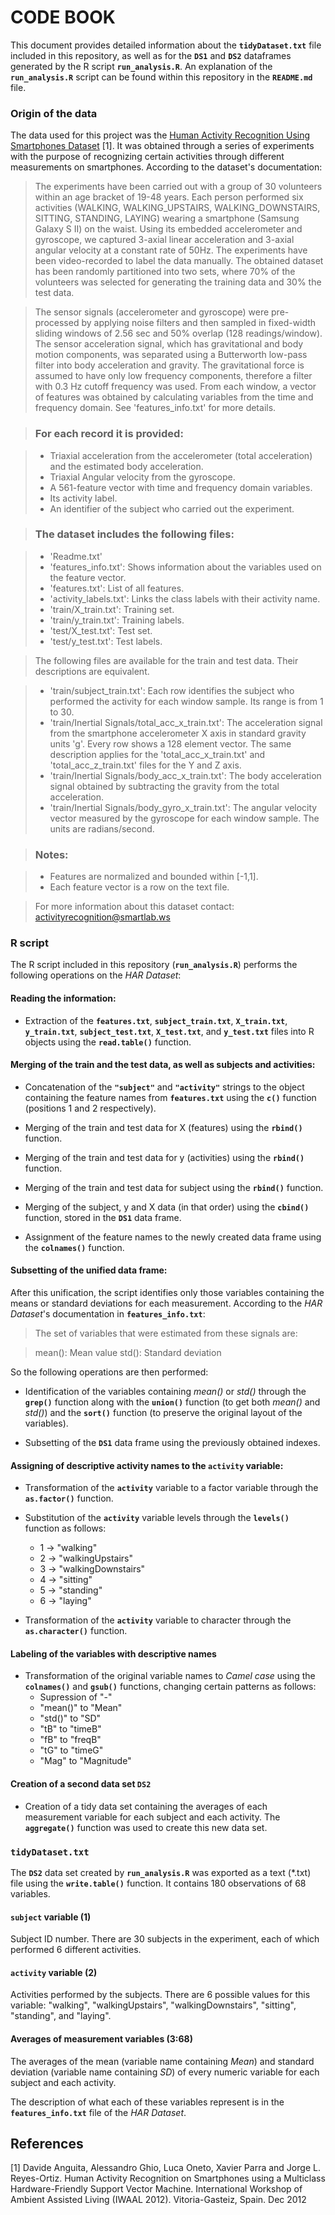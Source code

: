 # CODE BOOK

This document provides detailed information about the **`tidyDataset.txt`** file included in this repository, as well as for the **`DS1`** and **`DS2`** dataframes generated by the R script **`run_analysis.R`**. An explanation of the **`run_analysis.R`** script can be found within this repository in the **`README.md`** file. 

### Origin of the data

The data used for this project was the [Human Activity Recognition Using Smartphones Dataset](https://d396qusza40orc.cloudfront.net/getdata%2Fprojectfiles%2FUCI%20HAR%20Dataset.zip "Download dataset") [1]. It was obtained through a series of experiments with the purpose of recognizing certain activities through different measurements on smartphones. According to the dataset's documentation:

>The experiments have been carried out with a group of 30 volunteers within an age bracket of 19-48 years. Each person performed six activities (WALKING, WALKING_UPSTAIRS, WALKING_DOWNSTAIRS, SITTING, STANDING, LAYING) wearing a smartphone (Samsung Galaxy S II) on the waist. Using its embedded accelerometer and gyroscope, we captured 3-axial linear acceleration and 3-axial angular velocity at a constant rate of 50Hz. The experiments have been video-recorded to label the data manually. The obtained dataset has been randomly partitioned into two sets, where 70% of the volunteers was selected for generating the training data and 30% the test data.

>The sensor signals (accelerometer and gyroscope) were pre-processed by applying noise filters and then sampled in fixed-width sliding windows of 2.56 sec and 50% overlap (128 readings/window). The sensor acceleration signal, which has gravitational and body motion components, was separated using a Butterworth low-pass filter into body acceleration and gravity. The gravitational force is assumed to have only low frequency components, therefore a filter with 0.3 Hz cutoff frequency was used. From each window, a vector of features was obtained by calculating variables from the time and frequency domain. See 'features_info.txt' for more details. 

>### For each record it is provided:

> - Triaxial acceleration from the accelerometer (total acceleration) and the estimated body acceleration.
> - Triaxial Angular velocity from the gyroscope.
> - A 561-feature vector with time and frequency domain variables.
> - Its activity label.
> - An identifier of the subject who carried out the experiment.

>### The dataset includes the following files:

> - 'Readme.txt'
> - 'features_info.txt': Shows information about the variables used on the feature vector.
> - 'features.txt': List of all features.
> - 'activity_labels.txt': Links the class labels with their activity name.
> - 'train/X_train.txt': Training set.
> - 'train/y_train.txt': Training labels.
> - 'test/X_test.txt': Test set.
> - 'test/y_test.txt': Test labels.

>The following files are available for the train and test data. Their descriptions are equivalent. 

> - 'train/subject_train.txt': Each row identifies the subject who performed the activity for each window sample. Its range is from 1 to 30. 
> - 'train/Inertial Signals/total_acc_x_train.txt': The acceleration signal from the smartphone accelerometer X axis in standard gravity units 'g'. Every row shows a 128 element vector. The same description applies for the 'total_acc_x_train.txt' and 'total_acc_z_train.txt' files for the Y and Z axis. 
> - 'train/Inertial Signals/body_acc_x_train.txt': The body acceleration signal obtained by subtracting the gravity from the total acceleration. 
> - 'train/Inertial Signals/body_gyro_x_train.txt': The angular velocity vector measured by the gyroscope for each window sample. The units are radians/second.

> ### Notes:

> - Features are normalized and bounded within [-1,1].
> - Each feature vector is a row on the text file.

> For more information about this dataset contact: activityrecognition@smartlab.ws

### R script

The R script included in this repository (**`run_analysis.R`**) performs the following operations on the *HAR Dataset*:

#### Reading the information:

- Extraction of the **`features.txt`**, **`subject_train.txt`**, **`X_train.txt`**, **`y_train.txt`**, **`subject_test.txt`**, **`X_test.txt`**, and **`y_test.txt`** files into R objects using the **`read.table()`** function.

#### Merging of the train and the test data, as well as subjects and activities:

- Concatenation of the **`"subject"`** and **`"activity"`** strings to the object containing the feature names from **`features.txt`** using the **`c()`** function (positions 1 and 2 respectively).

- Merging of the train and test data for X (features) using the **`rbind()`** function.

- Merging of the train and test data for y (activities) using the **`rbind()`** function.

- Merging of the train and test data for subject using the **`rbind()`** function.

- Merging of the subject, y and X data (in that order) using the **`cbind()`** function, stored in the **`DS1`** data frame.

- Assignment of the feature names to the newly created data frame using the **`colnames()`** function.

#### Subsetting of the unified data frame:

After this unification, the script identifies only those variables containing the means or standard deviations for each measurement. According to the *HAR Dataset*'s documentation in **`features_info.txt`**:

> The set of variables that were estimated from these signals are: 

> mean(): Mean value
> std(): Standard deviation

So the following operations are then performed:

- Identification of the variables containing *mean()* or *std()* through the **`grep()`** function along with the **`union()`** function (to get both *mean()* and *std()*) and the **`sort()`** function (to preserve the original layout of the variables).

- Subsetting of the **`DS1`** data frame using the previously obtained indexes.

#### Assigning of descriptive activity names to the `activity` variable:

- Transformation of the **`activity`** variable to a factor variable through the **`as.factor()`** function.

- Substitution of the **`activity`** variable levels through the **`levels()`** function as follows:
    - 1 -> "walking"
    - 2 -> "walkingUpstairs"
    - 3 -> "walkingDownstairs"
    - 4 -> "sitting"
    - 5 -> "standing"
    - 6 -> "laying"

- Transformation of the **`activity`** variable to character through the **`as.character()`** function.

#### Labeling of the variables with descriptive names

- Transformation of the original variable names to *Camel case* using the **`colnames()`** and **`gsub()`** functions, changing certain patterns as follows:
    - Supression of "-"
    - "mean()" to "Mean"
    - "std()" to "SD"
    - "tB" to "timeB"
    - "fB" to "freqB"
    - "tG" to "timeG"
    - "Mag" to "Magnitude"

#### Creation of a second data set `DS2`

- Creation of a tidy data set containing the averages of each measurement variable for each subject and each activity. The **`aggregate()`** function was used to create this new data set.

### `tidyDataset.txt`

The **`DS2`** data set created by **`run_analysis.R`** was exported as a text (*.txt) file using the **`write.table()`** function. It contains 180 observations of 68 variables.

#### `subject` variable (1)

Subject ID number. There are 30 subjects in the experiment, each of which performed 6 different activities.

#### `activity` variable (2)

Activities performed by the subjects. There are 6 possible values for this variable: "walking", "walkingUpstairs", "walkingDownstairs", "sitting", "standing", and "laying".

#### Averages of measurement variables (3:68)

The averages of the mean (variable name containing *Mean*) and standard deviation (variable name containing *SD*) of every numeric variable for each subject and each activity. 

The description of what each of these variables represent is in the **`features_info.txt`** file of the *HAR Dataset*. 

## References

[1] Davide Anguita, Alessandro Ghio, Luca Oneto, Xavier Parra and Jorge L. Reyes-Ortiz. Human Activity Recognition on Smartphones using a Multiclass Hardware-Friendly Support Vector Machine. International Workshop of Ambient Assisted Living (IWAAL 2012). Vitoria-Gasteiz, Spain. Dec 2012